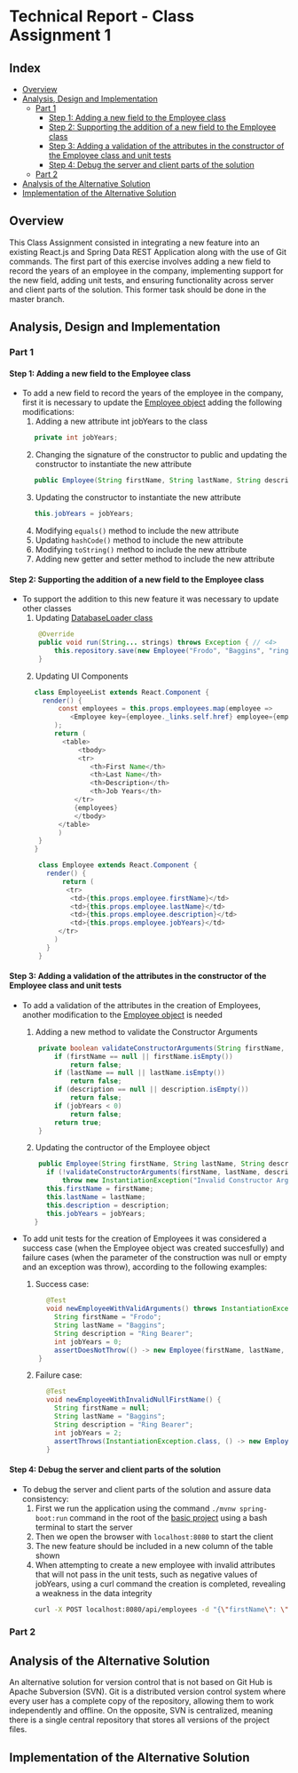 # Technical Report - Class Assignment 1

## Index

- [Overview](#overview)
- [Analysis, Design and Implementation](#analysis-design-and-implementation)
    - [Part 1](#part-1)
      - [Step 1: Adding a new field to the Employee class](#step-1-adding-a-new-field-to-the-employee-class)
      - [Step 2: Supporting the addition of a new field to the Employee class](#step-2-supporting-the-addition-of-a-new-field-to-the-employee-class)
      - [Step 3: Adding a validation of the attributes in the constructor of the Employee class and unit tests](#step-3-adding-a-validation-of-the-attributes-in-the-constructor-of-the-employee-class-and-unit-tests)
      - [Step 4: Debug the server and client parts of the solution](#step-4-debug-the-server-and-client-parts-of-the-solution)
    - [Part 2](#part-2)
- [Analysis of the Alternative Solution](#analysis-of-the-alternative-solution)
- [Implementation of the Alternative Solution](#implementation-of-the-alternative-solution)

## Overview

This Class Assignment consisted in integrating a new feature into an existing React.js and Spring Data REST Application
along with the use of Git commands.
The first part of this exercise involves adding a new field to record the years of an employee in the company,
implementing support for the new field,
adding unit tests, and ensuring functionality across server and client parts of the solution. This former task should be
done in the master branch.

## Analysis, Design and Implementation

### Part 1

#### Step 1: Adding a new field to the Employee class

- To add a new field to record the years of the employee in the company, first it is necessary to update
  the [Employee object](tut-react-and-spring-data-rest/basic/src/main/java/com/greglturnquist/payroll/Employee.java)
  adding the following modifications:
    1. Adding a new attribute int jobYears to the class
    ```java
       private int jobYears; 
    ```
    2. Changing the signature of the constructor to public and updating the constructor to instantiate the new attribute
    ```java
       public Employee(String firstName, String lastName, String description)`  
    ```
    3. Updating the constructor to instantiate the new attribute
    ```java
       this.jobYears = jobYears;
    ```
    4. Modifying `equals()` method to include the new attribute
    5. Updating `hashCode()` method to include the new attribute
    6. Modifying `toString()` method to include the new attribute
    7. Adding new getter and setter method to include the new attribute

#### Step 2: Supporting the addition of a new field to the Employee class
- To support the addition to this new feature it was necessary to update other classes
   1. Updating [DatabaseLoader class](tut-react-and-spring-data-rest/basic/src/main/java/com/greglturnquist/payroll/DatabaseLoader.java)
    ```java
        @Override
        public void run(String... strings) throws Exception { // <4>
            this.repository.save(new Employee("Frodo", "Baggins", "ring bearer", 2));
        }
    ```
    2. Updating UI Components
    ```java
       class EmployeeList extends React.Component {
         render() {
             const employees = this.props.employees.map(employee =>
                <Employee key={employee._links.self.href} employee={employee}/>
            );
            return (
              <table>
                  <tbody>
                  <tr>
                     <th>First Name</th>
                     <th>Last Name</th>
                     <th>Description</th>
                     <th>Job Years</th>
                 </tr>
                 {employees}
                 </tbody>
             </table>
             )
        }
       }

        class Employee extends React.Component {
          render() {
              return (
               <tr>
                <td>{this.props.employee.firstName}</td>
                <td>{this.props.employee.lastName}</td>
                <td>{this.props.employee.description}</td>
                <td>{this.props.employee.jobYears}</td>
             </tr>
            )
          }
        }
    ```

#### Step 3: Adding a validation of the attributes in the constructor of the Employee class and unit tests
- To add a validation of the attributes in the creation of Employees, another modification to
  the [Employee object](tut-react-and-spring-data-rest/basic/src/main/java/com/greglturnquist/payroll/Employee.java) is
  needed
    1. Adding a new method to validate the Constructor Arguments
    ```java
        private boolean validateConstructorArguments(String firstName, String lastName, String description, int jobYears) {
            if (firstName == null || firstName.isEmpty())
                return false;
            if (lastName == null || lastName.isEmpty())
                return false;
            if (description == null || description.isEmpty())
                return false;
            if (jobYears < 0)
                return false;
            return true;
        }
    ```
    2. Updating the contructor of the Employee object
    ```java
        public Employee(String firstName, String lastName, String description, int jobYears) throws InstantiationException {
          if (!validateConstructorArguments(firstName, lastName, description, jobYears))
              throw new InstantiationException("Invalid Constructor Arguments");
          this.firstName = firstName;
          this.lastName = lastName;
          this.description = description;
          this.jobYears = jobYears;
       }
    ```

- To add unit tests for the creation of Employees it was considered a success case (when the Employee object was
created succesfully)
and failure cases (when the parameter of the construction was null or empty and an exception was throw), according
to the following examples:
    1. Success case:
    ```java
          @Test
          void newEmployeeWithValidArguments() throws InstantiationException {
            String firstName = "Frodo";
            String lastName = "Baggins";
            String description = "Ring Bearer";
            int jobYears = 0;
            assertDoesNotThrow(() -> new Employee(firstName, lastName, description, jobYears));
        }
    ```
    2. Failure case:
    ```java
          @Test
          void newEmployeeWithInvalidNullFirstName() {
            String firstName = null;
            String lastName = "Baggins";
            String description = "Ring Bearer";
            int jobYears = 2;
            assertThrows(InstantiationException.class, () -> new Employee(firstName, lastName, description, jobYears));
          }
    ```

#### Step 4: Debug the server and client parts of the solution
- To debug the server and client parts of the solution and assure data consistency:
    1. First we run the application using the command `./mvnw spring-boot:run` command in the root of
       the [basic project](tut-react-and-spring-data-rest/basic) using a bash terminal to start the server
    2. Then we open the browser with `localhost:8080` to start the client
    3. The new feature should be included in a new column of the table shown
    4. When attempting to create a new employee with invalid attributes that will not pass in the unit tests, such as
       negative values of jobYears, using a curl command the creation is completed, revealing a weakness in the data
       integrity
    ```bash
       curl -X POST localhost:8080/api/employees -d "{\"firstName\": \"Harry\", \"lastName\": \"Potter\", \"description\": \"Wizard\", \"jobYears\": \"-2\"}" -H "Content-Type:application/json"
    ```

### Part 2

## Analysis of the Alternative Solution
An alternative solution for version control that is not based on Git Hub is Apache Subversion (SVN).
Git is a distributed version control system where every user has a complete copy of the repository, allowing them to work independently and offline. On the opposite, SVN is centralized,
meaning there is a single central repository that stores all versions of the project files.


## Implementation of the Alternative Solution
